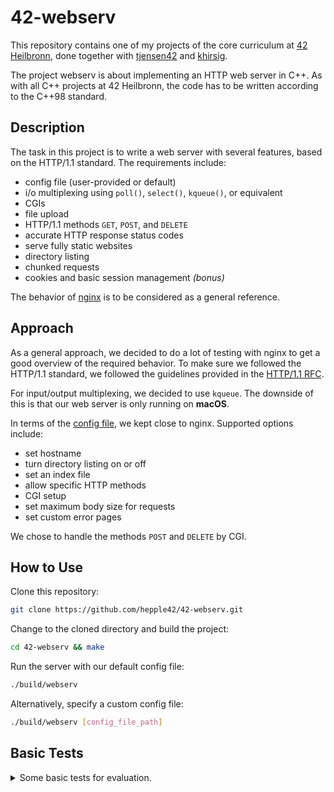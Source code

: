 # 42-webserv

This repository contains one of my projects of the core curriculum at [42 Heilbronn], done together with [tjensen42] and [khirsig].

The project webserv is about implementing an HTTP web server in C++.
As with all C++ projects at 42 Heilbronn, the code has to be written according to the C++98 standard.

## Description

The task in this project is to write a web server with several features, based on the HTTP/1.1 standard.
The requirements include:

- config file (user-provided or default)
- i/o multiplexing using `poll()`, `select()`, `kqueue()`, or equivalent
- CGIs
- file upload
- HTTP/1.1 methods `GET`, `POST`, and `DELETE` 
- accurate HTTP response status codes
- serve fully static websites
- directory listing
- chunked requests
- cookies and basic session management _(bonus)_

The behavior of [nginx] is to be considered as a general reference.

## Approach

As a general approach, we decided to do a lot of testing with nginx to get a good overview of the required behavior.
To make sure we followed the HTTP/1.1 standard, we followed the guidelines provided in the [HTTP/1.1 RFC].

For input/output multiplexing, we decided to use `kqueue`. The downside of this is that our web server is only running on __macOS__.

In terms of the [config file], we kept close to nginx. Supported options include:

- set hostname
- turn directory listing on or off
- set an index file
- allow specific HTTP methods
- CGI setup
- set maximum body size for requests
- set custom error pages

We chose to handle the methods `POST` and `DELETE` by CGI.

## How to Use

Clone this repository:
```bash
git clone https://github.com/hepple42/42-webserv.git
```
Change to the cloned directory and build the project:
```bash
cd 42-webserv && make
```
Run the server with our default config file:
```bash
./build/webserv
```
Alternatively, specify a custom config file:
```bash
./build/webserv [config_file_path]
```

## Basic Tests

<details>
  <summary>Some basic tests for evaluation.</summary>

#### Hostname Resolving
```bash
curl --resolve example.com:80:127.0.0.1 http://example.com/
curl --resolve test.com:80:127.0.0.1 http://test.com/
```

#### Client Max Body Size
```bash
curl -X POST -H "Content-Type: text/plain" --data "YES" http://localhost/php/empty.php
curl -X POST -H "Content-Type: text/plain" --data "NONONO" http://localhost/php/empty.php
```

#### Requests
```bash
curl -v -X GET http://localhost:4242
curl -v -X POST -H "Content-Type: text/plain" --data "YES" http://localhost/php/empty.php
curl -v -X DELETE -d 'filename=Makefile' 'http://localhost/delete/delete_file.py'
curl -v -X OPTIONS http://localhost:4242
curl -v -X UNKNOWN http://localhost:4242
```

#### File Upload
```bash
curl -F 'filename=@Makefile' http://localhost/upload/save_file.py
curl -v -X GET http://localhost/upload/uploads/Makefile
curl -v -X DELETE -d 'filename=Makefile' 'http://localhost/delete/delete_file.py'
```

#### Siege
```bash
siege -b -c10 -r1 http://localhost:80/empty
siege -b -c10 -r1 http://localhost:80/test.py
```

</details>


[42 Heilbronn]: https://www.42heilbronn.de/learncoderepeat
[tjensen42]: https://github.com/tjensen42
[khirsig]: https://github.com/khirsig

[nginx]: https://www.nginx.com/
[HTTP/1.1 RFC]: https://www.rfc-editor.org/rfc/rfc2616
[config file]: https://github.com/hepple42/42-webserv/blob/main/webserv.conf
